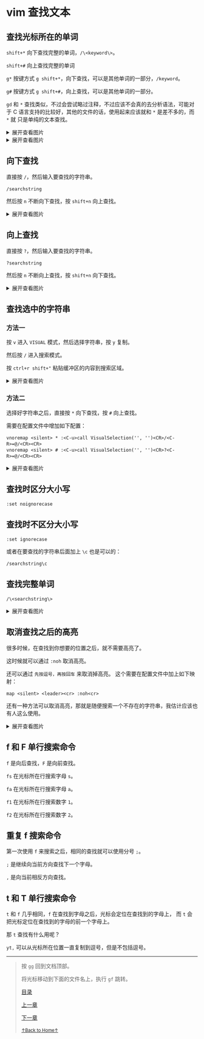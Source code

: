 # vim 查找文本

## 查找光标所在的单词

`shift+*` 向下查找完整的单词，`/\<keyword\>`。

`shift+#` 向上查找完整的单词

`g*` 按键方式 `g shift+*`，向下查找，可以是其他单词的一部分，`/keyword`。

`g#` 按键方式 `g shift+#`，向上查找，可以是其他单词的一部分。

`gd` 和 `*` 查找类似，不过会尝试略过注释，不过应该不会真的去分析语法，可能对于 C
语言支持的比较好，其他的文件的话，使用起来应该就和 `*` 是差不多的，而 `*` 就
只是单纯的文本查找。

<details>
<summary>展开查看图片</summary>
<img src="../../images/vim_1.3_search_01.gif" alt="vim_1.3_search_01.gif" />
</details>

<details>
<summary>展开查看图片</summary>
<img src="../../images/vim_1.3_search_02.gif" alt="vim_1.3_search_02.gif" />
</details>

## 向下查找

直接按 `/`，然后输入要查找的字符串。

```
/searchstring
```

然后按 `n` 不断向下查找，按 `shift+n` 向上查找。

<details>
<summary>展开查看图片</summary>
<img src="../../images/vim_1.3_search_03.gif" alt="vim_1.3_search_03.gif" />
</details>

## 向上查找

直接按 `?`，然后输入要查找的字符串。

```
?searchstring
```

然后按 `n` 不断向上查找，按 `shift+n` 向下查找。

<details>
<summary>展开查看图片</summary>
<img src="../../images/vim_1.3_search_04.gif" alt="vim_1.3_search_04.gif" />
</details>

## 查找选中的字符串

### 方法一

按 `v` 进入 `VISUAL` 模式，然后选择字符串，按 `y` 复制。

然后按 `/` 进入搜索模式。

按 `ctrl+r shift+"` 粘贴缓冲区的内容到搜索区域。

<details>
<summary>展开查看图片</summary>
<img src="../../images/vim_1.3_search_05.gif" alt="vim_1.3_search_05.gif" />
</details>

### 方法二

选择好字符串之后，直接按 `*` 向下查找，按 `#` 向上查找。

需要在配置文件中增加如下配置：

```
vnoremap <silent> * :<C-u>call VisualSelection('', '')<CR>/<C-R>=@/<CR><CR>
vnoremap <silent> # :<C-u>call VisualSelection('', '')<CR>?<C-R>=@/<CR><CR>
```

<details>
<summary>展开查看图片</summary>
<img src="../../images/vim_1.3_search_06.gif" alt="vim_1.3_search_06.gif" />
</details>

## 查找时区分大小写

```
:set noignorecase
```

## 查找时不区分大小写

```
:set ignorecase
```

或者在要查找的字符串后面加上 `\c` 也是可以的：

```
/searchstring\c
```

## 查找完整单词

```
/\<searchstring\>
```

<details>
<summary>展开查看图片</summary>
<img src="../../images/vim_1.3_search_07.gif" alt="vim_1.3_search_07.gif" />
</details>

## 取消查找之后的高亮

很多时候，在查找到你想要的位置之后，就不需要高亮了。

这时候就可以通过 `:noh` 取消高亮。

还可以通过 `先按逗号，再按回车` 来取消掉高亮。
这个需要在配置文件中加上如下映射：

```
map <silent> <leader><cr> :noh<cr>
```

还有一种方法可以取消高亮，那就是随便搜索一个不存在的字符串，我估计应该也有人这么使用。

<details>
<summary>展开查看图片</summary>
<img src="../../images/vim_1.3_search_08.gif" alt="vim_1.3_search_08.gif" />
</details>

## f 和 F 单行搜索命令

`f` 是向后查找，`F` 是向前查找。

`fs` 在光标所在行搜索字母 `s`。

`fa` 在光标所在行搜索字母 `a`。

`f1` 在光标所在行搜索数字 `1`。

`f2` 在光标所在行搜索数字 `2`。

## 重复 f 搜索命令

第一次使用 `f` 来搜索之后，相同的查找就可以使用分号 `;`。

`;` 是继续向当前方向查找下一个字母。

`,` 是向当前相反方向查找。

## t 和 T 单行搜索命令

`t` 和 `f` 几乎相同，`f` 在查找到字母之后，光标会定位在查找到的字母上，
而 `t` 会把光标定位在查找到的字母的前一个字母上。

那 `t` 查找有什么用呢？

`yt,` 可以从光标所在位置一直复制到逗号，但是不包括逗号。

* * *

> 按 `gg` 回到文档顶部。
>
> 将光标移动到下面的文件名上，执行 `gf` 跳转。
>
> [目录](README.md)
>
> [上一章](README_vim_1.2_move_cursor.md)
>
> [下一章](README_vim_1.4_modify.md)
>
> <a href='https://github.com/MDGSF/MyVim'><small>↑Back to Home↑</small></a>

